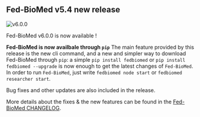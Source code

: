 ## Fed-BioMed v5.4 new release

![v6.0.0](../assets/img/v6.0.png#img-centered-sm)

Fed-BioMed v6.0.0 is now available !

**Fed-BioMed is now availbale through `pip`**
The main feature provided by this release is the new cli command, and a new and simpler way to download Fed-BioMed through `pip`: a simple `pip install fedbiomed` or `pip install fedbiomed --upgrade` is now enough to get the latest changes of `Fed-BioMed`.
In order to run `Fed-BioMed`, just write `fedbiomed node start` or `fedbiomed researcher start`.

Bug fixes and other updates are also included in the release.

More details about the fixes & the new features can be found in the [Fed-BioMed CHANGELOG](https://github.com/fedbiomed/fedbiomed/blob/v6.0.0/CHANGELOG.md).
